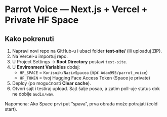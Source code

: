 # Parrot Voice — Next.js + Vercel + Private HF Space

## Kako pokrenuti
1. Napravi novi repo na GitHub-u i ubaci folder **test-site/** (ili uploaduj ZIP).
2. Na Vercel-u importuj repo.
3. U Project Settings → **Root Directory** postavi `test-site`.
4. U **Environment Variables** dodaj:
   - `HF_SPACE` = `Korisnik/NazivSpacea` (npr. `Adam995/parrot_voice`)
   - `HF_TOKEN` = tvoj Hugging Face Access Token (Space je private)
5. Deploy (po mogućnosti **Clear cache**).
6. Otvori sajt i testiraj upload. Sajt šalje posao, a zatim poll-uje status dok ne dobije `audio/wav`.

Napomena: Ako Space prvi put “spava”, prva obrada može potrajati (cold start).
